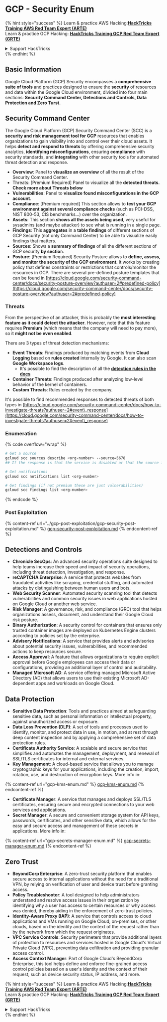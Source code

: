 # GCP - Security Enum

{% hint style="success" %}
Learn & practice AWS Hacking:<img src="../../../.gitbook/assets/image (1).png" alt="" data-size="line">[**HackTricks Training AWS Red Team Expert (ARTE)**](https://training.hacktricks.xyz/courses/arte)<img src="../../../.gitbook/assets/image (1).png" alt="" data-size="line">\
Learn & practice GCP Hacking: <img src="../../../.gitbook/assets/image (2).png" alt="" data-size="line">[**HackTricks Training GCP Red Team Expert (GRTE)**<img src="../../../.gitbook/assets/image (2).png" alt="" data-size="line">](https://training.hacktricks.xyz/courses/grte)

<details>

<summary>Support HackTricks</summary>

* Check the [**subscription plans**](https://github.com/sponsors/carlospolop)!
* **Join the** 💬 [**Discord group**](https://discord.gg/hRep4RUj7f) or the [**telegram group**](https://t.me/peass) or **follow** us on **Twitter** 🐦 [**@hacktricks\_live**](https://twitter.com/hacktricks\_live)**.**
* **Share hacking tricks by submitting PRs to the** [**HackTricks**](https://github.com/carlospolop/hacktricks) and [**HackTricks Cloud**](https://github.com/carlospolop/hacktricks-cloud) github repos.

</details>
{% endhint %}

## Basic Information

Google Cloud Platform (GCP) Security encompasses a **comprehensive suite of tools** and practices designed to ensure the **security** of resources and data within the Google Cloud environment, divided into four main sections: **Security Command Center, Detections and Controls, Data Protection and Zero Turst.**

## **Security Command Center**

The Google Cloud Platform (GCP) Security Command Center (SCC) is a **security and risk management tool for GCP** resources that enables organizations to gain visibility into and control over their cloud assets. It helps **detect and respond to threats** by offering comprehensive security analytics, **identifying misconfigurations**, ensuring **compliance** with security standards, and **integrating** with other security tools for automated threat detection and response.

* **Overview**: Panel to **visualize an overview** of all the result of the Security Command Center.
* Threats: \[Premium Required] Panel to visualize all the **detected threats. Check more about Threats below**
* **Vulnerabilities**: Panel to **visualize found misconfigurations in the GCP account**.
* **Compliance**: \[Premium required] This section allows to **test your GCP environment against several compliance checks** (such as PCI-DSS, NIST 800-53, CIS benchmarks...) over the organization.
* **Assets**: This section **shows all the assets being used**, very useful for sysadmins (and maybe attacker) to see what is running in a single page.
* **Findings**: This **aggregates** in a **table findings** of different sections of GCP Security (not only Command Center) to be able to visualize easily findings that matters.
* **Sources**: Shows a **summary of findings** of all the different sections of GCP security **by sectio**n.
* **Posture**: \[Premium Required] Security Posture allows to **define, assess, and monitor the security of the GCP environment**. It works by creating policy that defines constraints or restrictions that controls/monitor the resources in GCP. There are several pre-defined posture templates that can be found in [https://cloud.google.com/security-command-center/docs/security-posture-overview?authuser=2#predefined-policy](https://cloud.google.com/security-command-center/docs/security-posture-overview?authuser=2#predefined-policy)

### **Threats**

From the perspective of an attacker, this is probably the **most interesting feature as it could detect the attacker**. However, note that this feature requires **Premium** (which means that the company will need to pay more), so it **might not be even enabled**.

There are 3 types of threat detection mechanisms:

* **Event Threats**: Findings produced by matching events from **Cloud Logging** based on **rules created** internally by Google. It can also scan **Google Workspace logs**.
  * It's possible to find the description of all the [**detection rules in the docs**](https://cloud.google.com/security-command-center/docs/concepts-event-threat-detection-overview?authuser=2#how\_works)
* **Container Threats**: Findings produced after analyzing low-level behavior of the kernel of containers.
* **Custom Threats**: Rules created by the company.

It's possible to find recommended responses to detected threats of both types in [https://cloud.google.com/security-command-center/docs/how-to-investigate-threats?authuser=2#event\_response](https://cloud.google.com/security-command-center/docs/how-to-investigate-threats?authuser=2#event\_response)

### Enumeration

{% code overflow="wrap" %}
```bash
# Get a source
gcloud scc sources describe <org-number> --source=5678
## If the response is that the service is disabled or that the source is not found, then, it isn't enabled

# Get notifications
gcloud scc notifications list <org-number>

# Get findings (if not premium these are just vulnerabilities)
gcloud scc findings list <org-number>
```
{% endcode %}

### Post Exploitation

{% content-ref url="../gcp-post-exploitation/gcp-security-post-exploitation.md" %}
[gcp-security-post-exploitation.md](../gcp-post-exploitation/gcp-security-post-exploitation.md)
{% endcontent-ref %}

## Detections and Controls

* **Chronicle SecOps**: An advanced security operations suite designed to help teams increase their speed and impact of security operations, including threat detection, investigation, and response.
* **reCAPTCHA Enterprise**: A service that protects websites from fraudulent activities like scraping, credential stuffing, and automated attacks by distinguishing between human users and bots.
* **Web Security Scanner**: Automated security scanning tool that detects vulnerabilities and common security issues in web applications hosted on Google Cloud or another web service.
* **Risk Manager**: A governance, risk, and compliance (GRC) tool that helps organizations assess, document, and understand their Google Cloud risk posture.
* **Binary Authorization**: A security control for containers that ensures only trusted container images are deployed on Kubernetes Engine clusters according to policies set by the enterprise.
* **Advisory Notifications**: A service that provides alerts and advisories about potential security issues, vulnerabilities, and recommended actions to keep resources secure.
* **Access Approval**: A feature that allows organizations to require explicit approval before Google employees can access their data or configurations, providing an additional layer of control and auditability.
* **Managed Microsoft AD**: A service offering managed Microsoft Active Directory (AD) that allows users to use their existing Microsoft AD-dependent apps and workloads on Google Cloud.

## Data Protection

* **Sensitive Data Protection**: Tools and practices aimed at safeguarding sensitive data, such as personal information or intellectual property, against unauthorized access or exposure.
* **Data Loss Prevention (DLP)**: A set of tools and processes used to identify, monitor, and protect data in use, in motion, and at rest through deep content inspection and by applying a comprehensive set of data protection rules.
* **Certificate Authority Service**: A scalable and secure service that simplifies and automates the management, deployment, and renewal of SSL/TLS certificates for internal and external services.
* **Key Management**: A cloud-based service that allows you to manage cryptographic keys for your applications, including the creation, import, rotation, use, and destruction of encryption keys. More info in:

{% content-ref url="gcp-kms-enum.md" %}
[gcp-kms-enum.md](gcp-kms-enum.md)
{% endcontent-ref %}

* **Certificate Manager**: A service that manages and deploys SSL/TLS certificates, ensuring secure and encrypted connections to your web services and applications.
* **Secret Manager**: A secure and convenient storage system for API keys, passwords, certificates, and other sensitive data, which allows for the easy and secure access and management of these secrets in applications. More info in:

{% content-ref url="gcp-secrets-manager-enum.md" %}
[gcp-secrets-manager-enum.md](gcp-secrets-manager-enum.md)
{% endcontent-ref %}

## Zero Trust

* **BeyondCorp Enterprise**: A zero-trust security platform that enables secure access to internal applications without the need for a traditional VPN, by relying on verification of user and device trust before granting access.
* **Policy Troubleshooter**: A tool designed to help administrators understand and resolve access issues in their organization by identifying why a user has access to certain resources or why access was denied, thereby aiding in the enforcement of zero-trust policies.
* **Identity-Aware Proxy (IAP)**: A service that controls access to cloud applications and VMs running on Google Cloud, on-premises, or other clouds, based on the identity and the context of the request rather than by the network from which the request originates.
* **VPC Service Controls**: Security perimeters that provide additional layers of protection to resources and services hosted in Google Cloud's Virtual Private Cloud (VPC), preventing data exfiltration and providing granular access control.
* **Access Context Manager**: Part of Google Cloud's BeyondCorp Enterprise, this tool helps define and enforce fine-grained access control policies based on a user's identity and the context of their request, such as device security status, IP address, and more.

{% hint style="success" %}
Learn & practice AWS Hacking:<img src="../../../.gitbook/assets/image (1).png" alt="" data-size="line">[**HackTricks Training AWS Red Team Expert (ARTE)**](https://training.hacktricks.xyz/courses/arte)<img src="../../../.gitbook/assets/image (1).png" alt="" data-size="line">\
Learn & practice GCP Hacking: <img src="../../../.gitbook/assets/image (2).png" alt="" data-size="line">[**HackTricks Training GCP Red Team Expert (GRTE)**<img src="../../../.gitbook/assets/image (2).png" alt="" data-size="line">](https://training.hacktricks.xyz/courses/grte)

<details>

<summary>Support HackTricks</summary>

* Check the [**subscription plans**](https://github.com/sponsors/carlospolop)!
* **Join the** 💬 [**Discord group**](https://discord.gg/hRep4RUj7f) or the [**telegram group**](https://t.me/peass) or **follow** us on **Twitter** 🐦 [**@hacktricks\_live**](https://twitter.com/hacktricks\_live)**.**
* **Share hacking tricks by submitting PRs to the** [**HackTricks**](https://github.com/carlospolop/hacktricks) and [**HackTricks Cloud**](https://github.com/carlospolop/hacktricks-cloud) github repos.

</details>
{% endhint %}
